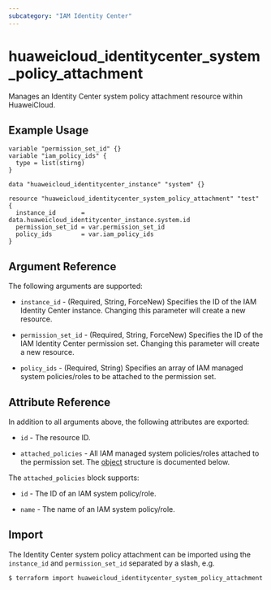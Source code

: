 ```yaml
---
subcategory: "IAM Identity Center"
---
```


# huaweicloud_identitycenter_system_policy_attachment

Manages an Identity Center system policy attachment resource within HuaweiCloud.  

## Example Usage

```hcl
variable "permission_set_id" {}
variable "iam_policy_ids" {
  type = list(stirng)
}

data "huaweicloud_identitycenter_instance" "system" {}

resource "huaweicloud_identitycenter_system_policy_attachment" "test" {
  instance_id       = data.huaweicloud_identitycenter_instance.system.id
  permission_set_id = var.permission_set_id
  policy_ids        = var.iam_policy_ids
}
```

## Argument Reference

The following arguments are supported:

* `instance_id` - (Required, String, ForceNew) Specifies the ID of the IAM Identity Center instance.
  Changing this parameter will create a new resource.

* `permission_set_id` - (Required, String, ForceNew) Specifies the ID of the IAM Identity Center permission set.
  Changing this parameter will create a new resource.

* `policy_ids` - (Required, String) Specifies an array of IAM managed system policies/roles to be attached to
  the permission set.

## Attribute Reference

In addition to all arguments above, the following attributes are exported:

* `id` - The resource ID.

* `attached_policies` - All IAM managed system policies/roles attached to the permission set.
  The [object](#AttachedManagedPolicies) structure is documented below.

<a name="AttachedManagedPolicies"></a>
The `attached_policies` block supports:

* `id` - The ID of an IAM system policy/role.

* `name` - The name of an IAM system policy/role.

## Import

The Identity Center system policy attachment can be imported using the `instance_id` and `permission_set_id` separated
by a slash, e.g.

```bash
$ terraform import huaweicloud_identitycenter_system_policy_attachment.test <instance_id>/<permission_set_id>
```
